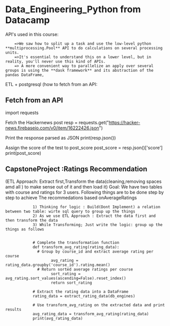 # Data_Engineering_Python from Datacamp

API's used in this course:


        =>We saw how to split up a task and use the low-level python **multiprocessing.Pool** API to do calculations on several processing units. 
        =>It's essential to understand this on a lower level, but in reality, you'll never use this kind of APIs.
        => A more convenient way to parallelize an apply over several groups is using the **dask framework** and its abstraction of the pandas DataFrame,
        
        
        
 ETL +  postgresql (how to fetch from an API:
              
## Fetch from an API

import requests

 Fetch the Hackernews post
resp = requests.get("https://hacker-news.firebaseio.com/v0/item/16222426.json")

 Print the response parsed as JSON
print(resp.json())

 Assign the score of the test to post_score
post_score = resp.json()['score']
print(post_score)

## CapstoneProject :Ratings Recommendation
(ETL Approach: Extract first,Transform the data(cleaning,removing spaces amd all ) to make sense out of it and then load it) 
Goal: We have two tables with course and ratings for 3 users. Following things are to be done step by step to achieve The recommedations based onAverageRatings 
                
                1) Thinking for logic : Build(Dont Implement) a relation between two table: wirte sql query to group up the things 
                2) As we use ETL Approach : Extract the data first and then transform the data
                3) While Transforming; Just write the logic: group up the things as follows 
                
                
                # Complete the transformation function
                def transform_avg_rating(rating_data):
                  # Group by course_id and extract average rating per course
                        avg_rating = rating_data.groupby('course_id').rating.mean()
                  # Return sorted average ratings per course
                        sort_rating = avg_rating.sort_values(ascending=False).reset_index()
                        return sort_rating

                # Extract the rating data into a DataFrame    
                rating_data = extract_rating_data(db_engines)

                # Use transform_avg_rating on the extracted data and print results
                avg_rating_data = transform_avg_rating(rating_data)
                print(avg_rating_data) 
 
